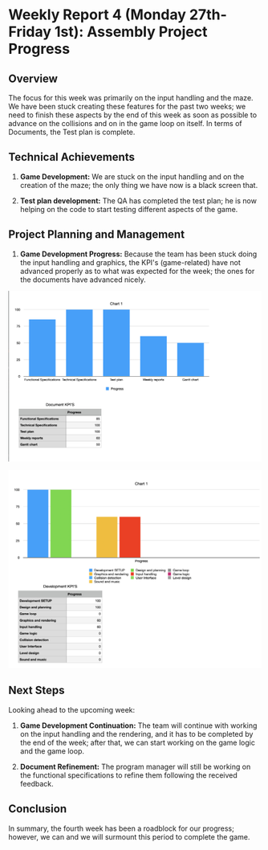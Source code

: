 # Weekly Report 4 (Monday 27th-Friday 1st): Assembly Project Progress

## Overview

The focus for this week was primarily on the input handling and the maze. We have been stuck creating these features for the past two weeks; we need to finish these aspects by the end of this week as soon as possible to advance on the collisions and on in the game loop on itself. In terms of Documents, the Test plan is complete.

## Technical Achievements

1. **Game Development:** We are stuck on the input handling and on the creation of the maze; the only thing we have now is a black screen that.

2. **Test plan development:** The QA has completed the test plan; he is now helping on the code to start testing different aspects of the game.

## Project Planning and Management

1. **Game Development Progress:** Because the team has been stuck doing the input handling and graphics, the KPI's (game-related) have not advanced properly as to what was expected for the week; the ones for the documents have advanced nicely.

![KPI Progress](../../Images/KPI7.png)

![KPI Progress](../../Images/KPI8.png)

## Next Steps

Looking ahead to the upcoming week:

1. **Game Development Continuation:** The team will continue with working on the input handling and the rendering, and it has to be completed by the end of the week; after that, we can start working on the game logic and the game loop.

2. **Document Refinement:** The program manager will still be working on the functional specifications to refine them following the received feedback.

## Conclusion

In summary, the fourth week has been a roadblock for our progress; however, we can and we will surmount this period to complete the game.
